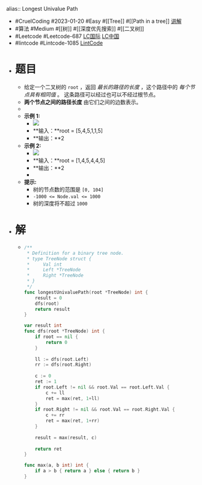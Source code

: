 alias:: Longest Univalue Path

- #CruelCoding #2023-01-20 #Easy #[[Tree]] #[[Path in a tree]] [讲解](https://youtu.be/ZLu_Cj4zYEY)
- #算法 #Medium #[[树]] #[[深度优先搜索]] #[[二叉树]]
- #Leetcode #Leetcode-687 [LC国际](https://leetcode.com/problems/longest-univalue-path/) [LC中国](https://leetcode.cn/problems/longest-univalue-path/)
- #lintcode #Lintcode-1085 [LintCode](https://www.lintcode.com/problem/1085/)
- # 题目
	- 给定一个二叉树的 `root` ，返回 *最长的路径的长度* ，这个路径中的 *每个节点具有相同值* 。 这条路径可以经过也可以不经过根节点。
	- **两个节点之间的路径长度** 由它们之间的边数表示。
	-
	- **示例 1:**
		- ![](https://assets.leetcode.com/uploads/2020/10/13/ex1.jpg)
		- **输入：**root = [5,4,5,1,1,5]
		- **输出：**2
	- **示例 2:**
		- ![](https://assets.leetcode.com/uploads/2020/10/13/ex2.jpg)
		- **输入：**root = [1,4,5,4,4,5]
		- **输出：**2
		-
	- **提示:**
		- 树的节点数的范围是 `[0, 104]`
		- `-1000 <= Node.val <= 1000`
		- 树的深度将不超过 `1000`
- # 解
	- ```go
	  /**
	   * Definition for a binary tree node.
	   * type TreeNode struct {
	   *     Val int
	   *     Left *TreeNode
	   *     Right *TreeNode
	   * }
	   */
	  func longestUnivaluePath(root *TreeNode) int {
	      result = 0
	      dfs(root)
	      return result
	  }
	  
	  var result int
	  func dfs(root *TreeNode) int {
	      if root == nil {
	          return 0
	      }
	      
	      ll := dfs(root.Left)
	      rr := dfs(root.Right)
	      
	      c := 0
	      ret := 1
	      if root.Left != nil && root.Val == root.Left.Val {
	          c += ll
	          ret = max(ret, 1+ll)
	      }
	      if root.Right != nil && root.Val == root.Right.Val {
	          c += rr
	          ret = max(ret, 1+rr)
	      }
	      
	      result = max(result, c)
	      
	      return ret
	  }
	  
	  func max(a, b int) int {
	      if a > b { return a } else { return b }
	  }
	  
	  ```